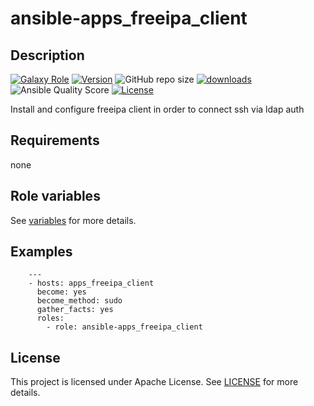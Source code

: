 # ansible-apps_freeipa_client

## Description

[![Galaxy Role](https://img.shields.io/badge/galaxy-apps_freeipa_client-purple?style=flat)](https://galaxy.ansible.com/lotusnoir/apps_freeipa_client)
[![Version](https://img.shields.io/github/release/lotusnoir/ansible-apps_freeipa_client.svg)](https://github.com/lotusnoir/ansible-apps_freeipa_client/releases/latest)
![GitHub repo size](https://img.shields.io/github/repo-size/lotusnoir/ansible-apps_freeipa_client?color=orange&style=flat)
[![downloads](https://img.shields.io/ansible/role/d/56915)](https://galaxy.ansible.com/lotusnoir/apps_freeipa_client)
![Ansible Quality Score](https://img.shields.io/ansible/quality/56915)
[![License](https://img.shields.io/badge/license-Apache--2.0-brightgreen?style=flat)](https://opensource.org/licenses/Apache-2.0)

Install and configure freeipa client in order to connect ssh via ldap auth

## Requirements

none

## Role variables

See [variables](/defaults/main.yml) for more details.

## Examples

        ---
        - hosts: apps_freeipa_client
          become: yes
          become_method: sudo
          gather_facts: yes
          roles:
            - role: ansible-apps_freeipa_client

## License

This project is licensed under Apache License. See [LICENSE](/LICENSE) for more details.

